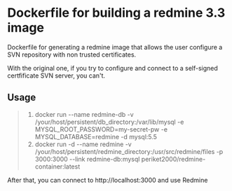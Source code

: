 # Dockerfile for building a redmine 3.3 image

Dockerfile for generating a redmine image that allows the user configure a SVN repository
with non trusted certificates.

With the original one, if you try to configure and connect to a self-signed certfificate 
SVN server, you can't.

## Usage

> 1. docker run --name redmine-db -v /your/host/persistent/db_directory:/var/lib/mysql -e MYSQL_ROOT_PASSWORD=my-secret-pw -e MYSQL_DATABASE=redmine -d mysql:5.5
> 2. docker run -d --name redmine -v /your/host/persistent/redmine_directory:/usr/src/redmine/files -p 3000:3000 --link redmine-db:mysql periket2000/redmine-container:latest

After that, you can connect to http://localhost:3000 and use Redmine
